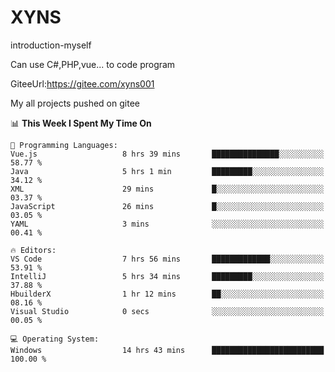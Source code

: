 # XYNS
introduction-myself

Can use C#,PHP,vue... to code program

GiteeUrl:https://gitee.com/xyns001

My all projects pushed on gitee

<!--START_SECTION:waka-->
📊 **This Week I Spent My Time On** 

```text
💬 Programming Languages: 
Vue.js                   8 hrs 39 mins       ███████████████░░░░░░░░░░   58.77 % 
Java                     5 hrs 1 min         █████████░░░░░░░░░░░░░░░░   34.12 % 
XML                      29 mins             █░░░░░░░░░░░░░░░░░░░░░░░░   03.37 % 
JavaScript               26 mins             █░░░░░░░░░░░░░░░░░░░░░░░░   03.05 % 
YAML                     3 mins              ░░░░░░░░░░░░░░░░░░░░░░░░░   00.41 % 

🔥 Editors: 
VS Code                  7 hrs 56 mins       █████████████░░░░░░░░░░░░   53.91 % 
IntelliJ                 5 hrs 34 mins       █████████░░░░░░░░░░░░░░░░   37.88 % 
HbuilderX                1 hr 12 mins        ██░░░░░░░░░░░░░░░░░░░░░░░   08.16 % 
Visual Studio            0 secs              ░░░░░░░░░░░░░░░░░░░░░░░░░   00.05 % 

💻 Operating System: 
Windows                  14 hrs 43 mins      █████████████████████████   100.00 % 
```


<!--END_SECTION:waka-->
